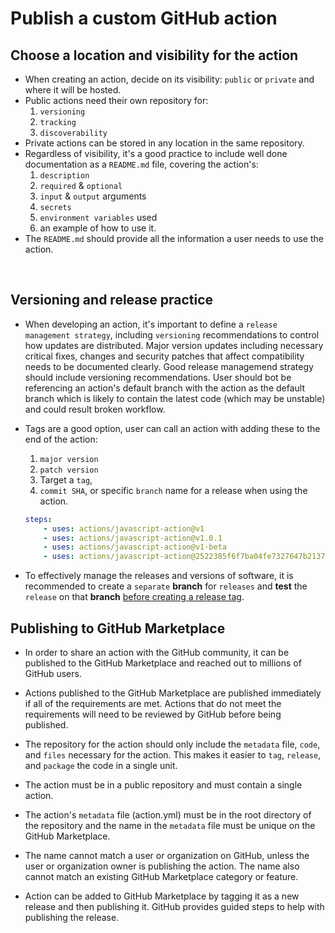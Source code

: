 # Publish a custom GitHub action

## Choose a location and visibility for the action
- When creating an action, decide on its visibility: `public` or `private` and where it will be hosted. 
- Public actions need their own repository for:
    1. `versioning`
    2.  `tracking` 
    3. `discoverability` 
- Private actions can be stored in any location in the same repository. 
- Regardless of visibility, it's a good practice to include well done documentation as a `README.md` file, covering the action's: 
    1. `description`
    2. `required` & `optional` 
    3. `input` & `output` arguments 
    4. `secrets` 
    5. `environment variables` used 
    6. an example of how to use it. 
- The `README.md` should provide all the information a user needs to use the action.

<br>

## Versioning and release practice

- When developing an action, it's important to define a `release management strategy`, including `versioning` recommendations to control how updates are distributed. Major version updates including necessary critical fixes, changes and security patches that affect compatibility needs to be documented clearly. Good release managemend strategy should include versioning recommendations. User should bot be referencing an action's default branch with the action as the default branch which is likely to contain the latest code (which may be unstable) and could result broken workflow. 

- Tags are a good option, user can call an action with adding these to the end of the action: 
    1. `major version`
    2. `patch version`
    3. Target a `tag`, 
    4. `commit SHA`, or specific `branch` name for a release when using the action.

    ```yml
    steps:
        - uses: actions/javascript-action@v1
        - uses: actions/javascript-action@v1.0.1
        - uses: actions/javascript-action@v1-beta
        - uses: actions/javascript-action@2522385f6f7ba04fe7327647b213799853a8f55c
    ```

- To effectively manage the releases and versions of software, it is recommended to create a `separate` <b>branch</b> for `releases` and <b>test</b> the `release` on that <b>branch</b> <u>before creating a release tag</u>. 


## Publishing to GitHub Marketplace

- In order to share an action with the GitHub community, it can be published to the GitHub Marketplace and reached out to millions of GitHub users.
- Actions published to the GitHub Marketplace are published immediately if all of the requirements are met. Actions that do not meet the requirements will need to be reviewed by GitHub before being published.
- The repository for the action should only include the `metadata` file, `code`, and `files` necessary for the action. This makes it easier to `tag`, `release`, and `package` the code in a single unit.
- The action must be in a public repository and must contain a single action.
- The action's `metadata` file (action.yml) must be in the root directory of the repository and the name in the `metadata` file must be unique on the GitHub Marketplace.
- The name cannot match a user or organization on GitHub, unless the user or organization owner is publishing the action. The name also cannot match an existing GitHub Marketplace category or feature.

- Action can be added to GitHub Marketplace by tagging it as a new release and then publishing it. GitHub provides guided steps to help with publishing the release.